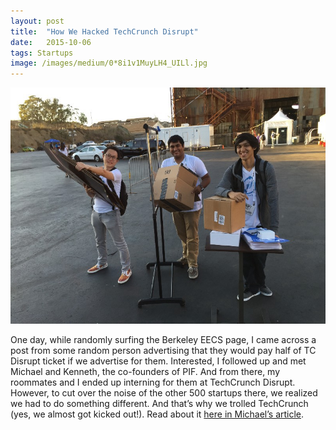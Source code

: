 ```yaml
---
layout:	post
title:	"How We Hacked TechCrunch Disrupt"
date:	2015-10-06
tags: Startups
image: /images/medium/0*8i1v1MuyLH4_UILl.jpg
---
```


![](/images/medium/0*8i1v1MuyLH4_UILl.jpg)
  
One day, while randomly surfing the Berkeley EECS page, I came across a post from some random person advertising that they would pay half of TC Disrupt ticket if we advertise for them. Interested, I followed up and met Michael and Kenneth, the co-founders of PIF. And from there, my roommates and I ended up interning for them at TechCrunch Disrupt. However, to cut over the noise of the other 500 startups there, we realized we had to do something different. And that’s why we trolled TechCrunch (yes, we almost got kicked out!). Read about it [here in Michael’s article](https://medium.com/the-pif-chronicles/how-we-hacked-techcrunch-disrupt-f62f9f9f8dd7).
